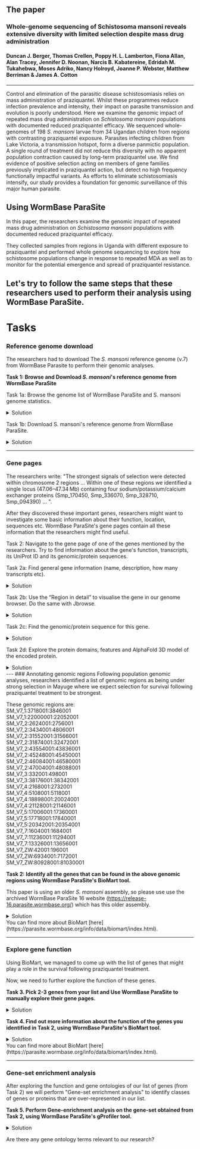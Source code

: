 ## The paper
### Whole-genome sequencing of Schistosoma mansoni reveals extensive diversity with limited selection despite mass drug administration
#### Duncan J. Berger, Thomas Crellen, Poppy H. L. Lamberton, Fiona Allan, Alan Tracey, Jennifer D. Noonan, Narcis B. Kabatereine, Edridah M. Tukahebwa, Moses Adriko, Nancy Holroyd, Joanne P. Webster, Matthew Berriman & James A. Cotton
---
Control and elimination of the parasitic disease schistosomiasis relies on mass administration of praziquantel. Whilst these programmes reduce infection prevalence and intensity, their impact on parasite transmission and evolution is poorly understood. Here we examine the genomic impact of repeated mass drug administration on *Schistosoma mansoni* populations with documented reduced praziquantel efficacy. We sequenced whole-genomes of 198 *S. mansoni* larvae from 34 Ugandan children from regions with contrasting praziquantel exposure. Parasites infecting children from Lake Victoria, a transmission hotspot, form a diverse panmictic population. A single round of treatment did not reduce this diversity with no apparent population contraction caused by long-term praziquantel use. We find evidence of positive selection acting on members of gene families previously implicated in praziquantel action, but detect no high frequency functionally impactful variants. As efforts to eliminate schistosomiasis intensify, our study provides a foundation for genomic surveillance of this major human parasite.

## Using WormBase ParaSite

In this paper, the researchers examine the genomic impact of repeated mass drug administration on *Schistosoma mansoni* populations with documented reduced praziquantel efficacy.

They collected samples from regions in Uganda with different exposure to praziquantel and performed whole genome sequencing to explore how schistosome populations change in response to repeated MDA as well as to monitor for the potential emergence and spread of praziquantel resistance.

Let's try to follow the same steps that these researchers used to perform their analysis using WormBase ParaSite.
---

# Tasks
### Reference genome download
The researchers had to download The *S. mansoni* reference genome (v.7) from WormBase Parasite to perform their genomic analyses.

**Task 1: Browse and Download *S. mansoni*'s reference genome from WormBase ParaSite**

Task 1a: Browse the genome list of WormBase ParaSite and S. mansoni genome statistics.

<details closed>
<summary>Solution</summary>
1. Go to WormBase ParaSite (https://parasite.wormbase.org/).<br>
2. Click ”Genome List" at the top menu.<br>
3. Use the Show/hide column at the top of the table to display more genome statistics for each genome.<br>
4. Hover your mouse pointer over the BUSCO ANNOTATION and BUSCO ASSEMBLY pie charts to reveal the BUSCO metrics for each genome.<br>
5. Click on Schistosoma mansoni to open its genome landing page. There you can find information about the genome and useful assembly/annotation statistics.<br>
</details>

Task 1b: Download S. mansoni's reference genome from WormBase ParaSite.

<details closed>
<summary>Solution</summary>
You can download data from WormBase ParaSite using our Downloads page (https://parasite.wormbase.org/ftp.html)<br>
1. Go to WormBase ParaSite (https://parasite.wormbase.org/)<br>
2. Click "Downloads" at the top menu.<br>
3. In the middle of the page you can find a table with genomes and their FTP links. Search for "mansoni" in the filter text box at the top right corner of the table.<br>
5. You can use the links appeared for S. mansoni to download the files you need.
6. To download the reference genome click on the FASTA button under the "Genomic" column for S. mansoni and a download will automatically start.<br>

Alternatively, you can directly browse our FTP server here: https://ftp.ebi.ac.uk/pub/databases/wormbase/parasite/releases/
</details>

---
### Gene pages
The researchers write: "The strongest signals of selection were detected within chromosome 2 regions ... Within one of these regions we identified a single locus (47.06–47.34 Mb) containing four sodium/potassium/calcium exchanger proteins (Smp_170450, Smp_336070, Smp_328710, Smp_094390) ... ".

After they discovered these important genes, researchers might want to investigate some basic information about their function, location, sequences etc. WormBase ParaSite's gene pages contain all these information that the researchers might find useful.

Task 2: Navigate to the gene page of one of the genes mentioned by the researchers. Try to find information about the gene's function, transcripts, its UniProt ID and its genomic/protein sequences.

Task 2a: Find general gene information (name, description, how many transcripts etc).
<details closed>
<summary>Solution</summary>
1. Go to WormBase ParaSite (https://parasite.wormbase.org/).<br>
2. Paste the Gene ID (i.e. Smp_336070) in the search box at the top right corner of the page and press Enter.<br>
3. The search will return the gene entry you searched for. Click on the Gene ID to open up the corresponding gene page.<br>
4. You're on the gene page. Use the menu on your left to navigate.<br>
5. You can learn more about the gene pages here (https://parasite.wormbase.org/info/Browsing/gene_pages.html).<br>
</details>


Task 2b: Use the “Region in detail” to visualise the gene in our genome browser. Do the same with Jbrowse.
<details closed>
<summary>Solution</summary>
1. While on the gene page, click on the "Region in detail" button under the "Genomic context" header.<br>
2. You can now browse the gene's location using the genomic browser. Use your mouse to navigate around the gene and hover over different features of the gene to see more information.<br>
3. Reverse strand is visible while UTRs are also annotated.<br>
4. You can use the "Configure tracks" button at the top left of the browser to load more tracks in the view.<br>
5. You can use "Add RNAseq tracks" or "Add custom tracks".<br>
6. You can learn more about the Genome Browser here (https://parasite.wormbase.org/info/Browsing/genome_browser_ensembl.html).<br>

Using Jbrowse<br>
7. Click on the top-right "View region in Jbrowse" button to visualise the same region in a different genome browser called Jbrowse.<br>
8. You are being redirected to Jbrowse. When Jbrowse loads use your mouse to navigate around the gene and find nearby genes. Click on the gene models to see more information.<br>
9. Use the "Select tracks" at the top-left of the browser and select a few tracks to add to the view.<br>
10. You can also load your own tracks by clicking "Track"->"Open track file or URL" from the top menu.<br>
11. To learn more about Jbrowse visit our help page here (https://parasite.wormbase.org/info/Browsing/genome_browser_jbrowse.html).<br>

Tip: Jbrowse is also accessible via a button in [WormBase ParaSite genome list](https://parasite.wormbase.org/species.html) and the [genome's landing page](https://parasite.wormbase.org/Schistosoma_mansoni_prjea36577).
</details>

Task 2c: Find the genomic/protein sequence for this gene.
<details closed>
<summary>Solution</summary>
1. While on the gene page, click the "Sequence" on the left "Gene-based displays" menu.<br>
2. Scroll down and you will see the "Marked-up sequence" for this gene. This is the genomic sequence for this gene. You can download it or Blast it using the buttons above the sequence.<br>
3. Similarly, to find its protein sequence you need to first go to a gene's trascript page. To do that, click on a trascript ID in the trascript table (above the "Marked-up sequence" header).<br>
4. You can then use the left "Transcript-based displays" menu to view the sequences of the Exons, cDNA and Protein for this transcript.<br>
</details>

Task 2d: Explore the protein domains, features and AlphaFold 3D model of the encoded protein.
<details closed>
<summary>Solution</summary>
1. Information about protein domains & features are available at the transcript page. To go to a transcript page you need to click on a transcript ID in the transcript table.<br>
2. On the left "Transcript-based displays" menu, click on "Domains & features".<br>
3. Use the tables to discover which domains and features have been annotated in this gene's protein.<br>
4. On the left "Transcript-based displays" menu, click on the "AlphaFold predicted model".<br>
5. Use the "AlphaFold predicted model" widget to discover the 3D protein structure of the protein.<br>
6. Use your mouse (drag/drop) to move and rotate the protein. You can zoom/unzoom using your mouse wheel.<br>
7. Use the right side menu to show/hide different protein/gene features (e.g. "Exons","PANTHER","Pfam" etc).
</details>
---
### Annotating genomic regions
Following population genomic analyses, researchers identified a list of genomic regions as being under strong selection in Mayuge where we expect selection for survival following praziquantel treatment to be strongest.

These genomic regions are:<br/>
SM_V7_1:3718001:3846001<br/> 
SM_V7_1:22000001:22052001<br/>
SM_V7_2:2624001:2756001<br/>
SM_V7_2:3434001:4806001<br/>
SM_V7_2:31552001:31566001<br/>
SM_V7_2:31874001:32472001<br/>
SM_V7_2:43554001:43836001<br/>
SM_V7_2:45248001:45450001<br/>
SM_V7_2:46084001:46580001<br/>
SM_V7_2:47004001:48088001<br/>
SM_V7_3:332001:498001<br/>
SM_V7_3:38176001:38342001<br/>
SM_V7_4:2168001:2732001<br/>
SM_V7_4:5108001:5118001<br/>
SM_V7_4:18898001:20024001<br/>
SM_V7_4:21128001:21146001<br/>
SM_V7_5:17006001:17360001<br/>
SM_V7_5:17718001:17840001<br/>
SM_V7_5:20342001:20354001<br/>
SM_V7_7:1604001:1684001<br/>
SM_V7_7:11236001:11294001<br/>
SM_V7_7:13326001:13656001<br/>
SM_V7_ZW:42001:196001<br/>
SM_V7_ZW:6934001:7172001<br/>
SM_V7_ZW:80928001:81030001<br/>

**Task 2: Identify all the genes that can be found in the above genomic regions using WormBase ParaSite's BioMart tool.**

This paper is using an older *S. mansoni* assembly, so please use use the archived WormBase ParaSite 16 website (https://release-16.parasite.wormbase.org/) which has this older assembly.

<details closed>
<summary>Solution</summary>
1. Go to WormBase ParaSite archive 16 (https://release-16.parasite.wormbase.org/)<br>
2. Click "BioMart" at the top menu.<br>
3. Select the "Schistosoma mansoni PRJEA36577" species in the SPECIES tab.<br>
4. Paste the above genomic coordinates into the "Multiple regions (Chr:Start:End:Strand)" dialog box under the REGION tab.<br>
5. Click on the Output Attributes and customise your output data/format (make sure to have "Gene Stable ID" clicked under "Gene attributes").<br>
6. Click "Results", when you are done customising, to see the output table.<br>
</details>
You can find more about BioMart [here](https://parasite.wormbase.org/info/data/biomart/index.html).

---
### Explore gene function 

Using BioMart, we managed to come up with the list of genes that might play a role in the survival following praziquantel treatment.

Now, we need to further explore the function of these genes.

**Task 3. Pick 2-3 genes from your list and Use WormBase ParaSite to manually explore their gene pages.**
<details closed>
<summary>Solution</summary>
1. Go to WormBase ParaSite (https://parasite.wormbase.org/).<br>
2. Paste the Gene ID in the search box at the top right corner of the page and press Enter.<br>
3. The search will return the gene entry you searched for. Click on the Gene ID to open up the corresponding gene page.<br>
4. You're on the gene page. Use the menu on your left to navigate.<br>
5. You can learn more about the gene pages here (https://parasite.wormbase.org/info/Browsing/gene_pages.html).<br>
</details>

**Task 4. Find out more information about the function of the genes you identified in Task 2, using WormBase ParaSite's BioMart tool.**
<details closed>
<summary>Solution</summary>
1. Go to WormBase ParaSite archive 16 (https://release-16.parasite.wormbase.org/)<br>
2. Click "BioMart" at the top menu.<br>
3. Select the "Schistosoma mansoni PRJEA36577" species in the SPECIES tab.<br>
4. Paste the list of Gene IDs from Task 2 into the "ID list limit" dialog box under the GENE tab.<br>
5. Click on the Output Attributes and customise your output data/format (make sure to have "Gene Stable ID", "Gene description" clicked under the "GENE" tab and "GO term name" under the "GENE ONTOLOGY (GO)" tab.<br>
6. Click "Results", when you are done customising, to see the output table.<br>
</details>
You can find more about BioMart [here](https://parasite.wormbase.org/info/data/biomart/index.html).

---
### Gene-set enrichment analysis
After exploring the function and gene ontologies of our list of genes (from Task 2) we will perform "Gene-set enrichment analysis" to identify classes of genes or proteins that are over-represented in our list.

**Task 5. Perform Gene-enrichment analysis on the gene-set obtained from Task 2, using WormBase ParaSite's gProfiler tool.**

<details closed>
<summary>Solution</summary>
1. Go to WormBase ParaSite (https://parasite.wormbase.org/)<br>
2. Click "Tools" at the top menu.<br>
3. Click "g:Profiler" in the tools table.<br>
4. You are now inside g:Profiler. Paste the gene IDs from Task 2 into the central text box. Select "Schistosoma Mansoni" using the "Organism" drop-down menu and then click on "Run Query".<br>
5. When results appear, scroll down and hover over the points in the graph to explore gene ontologies which are over-represented in your list of genes. You can also click on "Detailed Results" tab to see a table with all the enriched Gene ontology terms.<br>
</details>

Are there any gene ontology terms relevant to our research?
